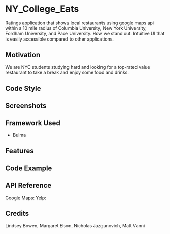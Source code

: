 # NY_College_Eats
Ratings application that shows local restaurants using google maps api within a 10 mile radius of Columbia University, New York University, Fordham University, and Pace University.
How we stand out: Intuitive UI that is easily accessible compared to other applications.

## Motivation ##

We are NYC students studying hard and looking for a top-rated value restaurant to take a break and enjoy some food and drinks.  

## Code Style ##


## Screenshots ##


## Framework Used ##
* Bulma 

## Features ##


## Code Example ##


## API Reference ##
Google Maps: 
Yelp: 

## Credits ##
Lindsey Bowen, Margaret Elson, Nicholas Jazgunovich, Matt Vanni 



